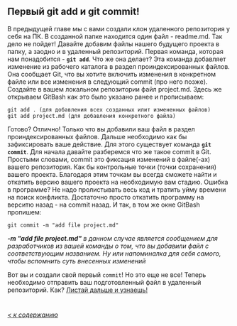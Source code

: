 ## Первый git add и git commit!

В предыдущей главе мы с вами создали клон удаленного репозитория у себя на ПК. В созданной папке находится один файл - readme.md. Так дело не пойдет! Давайте добавим файлы нашего будущего проекта в папку, а заодно и в удаленный репозиторий.
Первая команда, которая нам понадобится - **`git add`**.
Что же она делает? Эта команда добавляет изменение из рабочего каталога в раздел проиндексированных файлов. Она сообщает Git, что вы хотите включить изменения в конкретном файле или все изменения в следующий commit (про него позже).
Создайте в вашем локальном репозитории файл project.md.
Здесь же открываем GitBash как это было указано ранее и прописываем:
``` bash=
git add . (для добавления всех созданных илит измененных файлов)
git add project.md (для добавления конкретного файла)
```
Готово? Отлично! Только что вы добавили ваш файл в раздел проиндексированных файлов. 
Дальше необходимо как бы зафиксировать ваше действие. Для этого существует команда **`git commit`**. Для начала давайте разберемся что же такое commit в Git.
Простыми словами, commit это фиксация изменений в файле(-ах) вашего репозитория. Как бы контрольные точки (точки сохранения) вашего проекта. Благодаря этим точкам вы всегда сможете найти и откатить версию вашего проекта на необходимую вам стадию. Ошибка в программе? Не надо пролистывать весь код и тратить уйму времени на поиск конфликта. Достаточно просто откатить программу на верситю назад - на commit назад. 
И так, в том же окне GitBash пропишем:
```bash=
git commit -m "add file project.md"
```
***-m "add file project.md"** в данном случае является сообщением для разработчиков из вашей команды о том, что вы добавили файл с соответствующим названием. Ну или напоминалка для себя самого, чтобы вспомнить суть внесенных изменений*

Вот вы и создали свой первый `commit`! Но это еще не все! Теперь необходимо отправить ваш подготовленный файл в удаленный репозиторий. Как? [Листай дальше и узнаешь!](./push.md)
#
*[< к содержанию](/readme.md)*